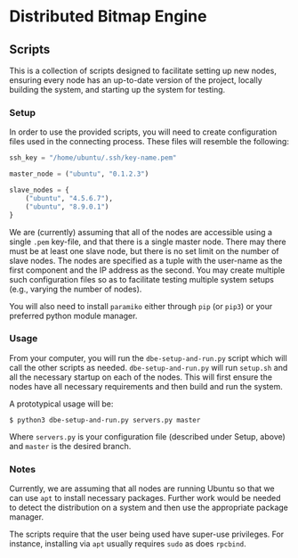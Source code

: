 # Distributed Bitmap Engine

## Scripts

This is a collection of scripts designed to facilitate setting up new nodes,
ensuring every node has an up-to-date version of the project, locally building
the system, and starting up the system for testing.

### Setup

In order to use the provided scripts, you will need to create configuration
files used in the connecting process. These files will resemble the following:
```python
ssh_key = "/home/ubuntu/.ssh/key-name.pem"

master_node = ("ubuntu", "0.1.2.3")

slave_nodes = {
    ("ubuntu", "4.5.6.7"),
    ("ubuntu", "8.9.0.1")
}
```
We are (currently) assuming that all of the nodes are accessible using a single
`.pem` key-file, and that there is a single master node. There may there must
be at least one slave node, but there is no set limit on the number of slave
nodes. The nodes are specified as a tuple with the user-name as the first
component and the IP address as the second. You may create multiple such
configuration files so as to facilitate testing multiple system setups (e.g.,
varying the number of nodes).

You will also need to install `paramiko` either through `pip` (or `pip3`) or your preferred
python module manager.

### Usage

From your computer, you will run the `dbe-setup-and-run.py` script which will
call the other scripts as needed. `dbe-setup-and-run.py` will run `setup.sh` and
all the necessary startup on each of the nodes. This will first ensure the nodes have all
necessary requirements and then build and run the system.

A prototypical usage will be:
```shell
$ python3 dbe-setup-and-run.py servers.py master
```
Where `servers.py` is your configuration file (described under Setup, above) and
`master` is the desired branch.

### Notes

Currently, we are assuming that all nodes are running Ubuntu so that we can use
`apt` to install necessary packages. Further work would be needed to detect
the distribution on a system and then use the appropriate package manager.

The scripts require that the user being used have super-use privileges.
For instance, installing via `apt` usually requires `sudo` as does `rpcbind`.
